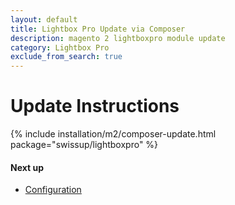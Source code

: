 ```yaml
---
layout: default
title: Lightbox Pro Update via Composer
description: magento 2 lightboxpro module update
category: Lightbox Pro
exclude_from_search: true
---
```


# Update Instructions

{% include installation/m2/composer-update.html package="swissup/lightboxpro" %}

#### Next up

 -  [Configuration](/m2/extensions/lightboxpro/configuration)
